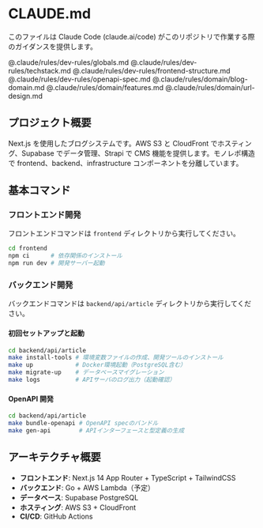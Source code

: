 # CLAUDE.md

このファイルは Claude Code (claude.ai/code) がこのリポジトリで作業する際のガイダンスを提供します。

@.claude/rules/dev-rules/globals.md
@.claude/rules/dev-rules/techstack.md
@.claude/rules/dev-rules/frontend-structure.md
@.claude/rules/dev-rules/openapi-spec.md
@.claude/rules/domain/blog-domain.md
@.claude/rules/domain/features.md
@.claude/rules/domain/url-design.md

## プロジェクト概要

Next.js を使用したブログシステムです。AWS S3 と CloudFront でホスティング、Supabase でデータ管理、Strapi で CMS 機能を提供します。モノレポ構造で frontend、backend、infrastructure コンポーネントを分離しています。

## 基本コマンド

### フロントエンド開発

フロントエンドコマンドは `frontend` ディレクトリから実行してください。

```bash
cd frontend
npm ci      # 依存関係のインストール
npm run dev # 開発サーバー起動
```

### バックエンド開発

バックエンドコマンドは `backend/api/article` ディレクトリから実行してください。

#### 初回セットアップと起動

```bash
cd backend/api/article
make install-tools # 環境変数ファイルの作成、開発ツールのインストール
make up            # Docker環境起動（PostgreSQL含む）
make migrate-up    # データベースマイグレーション
make logs          # APIサーバのログ出力（起動確認）
```

#### OpenAPI 開発

```bash
cd backend/api/article
make bundle-openapi # OpenAPI specのバンドル
make gen-api        # APIインターフェースと型定義の生成
```

## アーキテクチャ概要

- **フロントエンド**: Next.js 14 App Router + TypeScript + TailwindCSS
- **バックエンド**: Go + AWS Lambda（予定）
- **データベース**: Supabase PostgreSQL
- **ホスティング**: AWS S3 + CloudFront
- **CI/CD**: GitHub Actions

